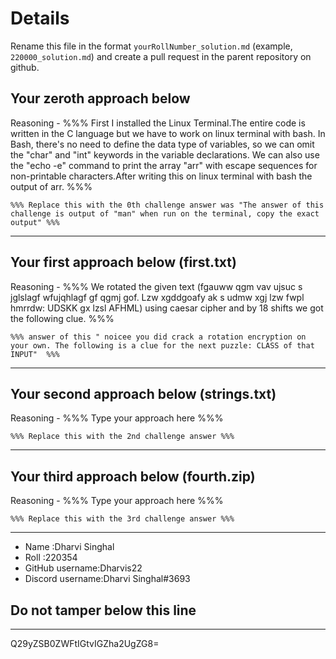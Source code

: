 # Details

Rename this file in the format `yourRollNumber_solution.md` (example, `220000_solution.md`) and create a pull request in the parent repository on github.


## Your zeroth approach below

Reasoning - %%% First I installed the Linux Terminal.The entire code is written in the C language but we have to work on linux terminal with bash. In Bash, there's no need to define the data type of variables, so we can omit the "char" and "int" keywords in the variable declarations. We can also use the "echo -e" command to print the array "arr" with escape sequences for non-printable characters.After writing this on linux terminal with bash the output of arr. %%%

```
%%% Replace this with the 0th challenge answer was "The answer of this challenge is output of "man" when run on the terminal, copy the exact output" %%%
```

---

## Your first approach below (first.txt)

Reasoning - %%% We rotated the given text (fgauww qgm vav ujsuc s jglslagf wfujqhlagf gf qgmj gof. Lzw xgddgoafy ak s udmw xgj lzw fwpl hmrrdw: UDSKK gx lzsl AFHML)  using caesar cipher and by 18 shifts we got the following clue. %%%

```
%%% answer of this " noicee you did crack a rotation encryption on your own. The following is a clue for the next puzzle: CLASS of that INPUT"  %%%
```

---

## Your second approach below (strings.txt)

Reasoning - %%% Type your approach here %%%

```
%%% Replace this with the 2nd challenge answer %%%
```

---

## Your third approach below (fourth.zip)

Reasoning - %%% Type your approach here %%%

```
%%% Replace this with the 3rd challenge answer %%%
```

---


- Name :Dharvi Singhal
- Roll :220354
- GitHub username:Dharvis22
- Discord username:Dharvi Singhal#3693


## Do not tamper below this line

---

Q29yZSB0ZWFtIGtvIGZha2UgZG8=
